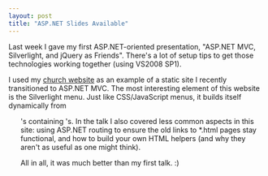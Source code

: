 ```yaml
---
layout: post
title: "ASP.NET Slides Available"
---
```

Last week I gave my first ASP.NET-oriented presentation, "ASP.NET MVC, Silverlight, and jQuery as Friends". There's a lot of setup tips to get those technologies working together (using VS2008 SP1).

I used my [church website](http://www.landmarkbaptist.ws/) as an example of a static site I recently transitioned to ASP.NET MVC. The most interesting element of this website is the Silverlight menu. Just like CSS/JavaScript menus, it builds itself dynamically from <ul>'s containing <a>'s. In the talk I also covered less common aspects in this site: using ASP.NET routing to ensure the old links to *.html pages stay functional, and how to build your own HTML helpers (and why they aren't as useful as one might think).

All in all, it was much better than my first talk. :)

